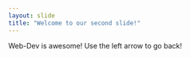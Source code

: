 ```yaml
---
layout: slide
title: "Welcome to our second slide!"
---
```

Web-Dev is awesome!
Use the left arrow to go back!
